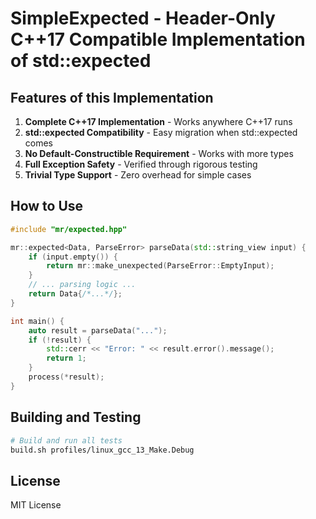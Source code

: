 # SimpleExpected - Header-Only C++17 Compatible Implementation of std::expected

## Features of this Implementation

1. **Complete C++17 Implementation** - Works anywhere C++17 runs
2. **std::expected Compatibility** - Easy migration when std::expected comes
3. **No Default-Constructible Requirement** - Works with more types
4. **Full Exception Safety** - Verified through rigorous testing
5. **Trivial Type Support** - Zero overhead for simple cases

## How to Use

```cpp
#include "mr/expected.hpp"

mr::expected<Data, ParseError> parseData(std::string_view input) {
    if (input.empty()) {
        return mr::make_unexpected(ParseError::EmptyInput);
    }
    // ... parsing logic ...
    return Data{/*...*/};
}

int main() {
    auto result = parseData("...");
    if (!result) {
        std::cerr << "Error: " << result.error().message();
        return 1;
    }
    process(*result);
}
```

## Building and Testing

```bash
# Build and run all tests
build.sh profiles/linux_gcc_13_Make.Debug
```

## License

MIT License

